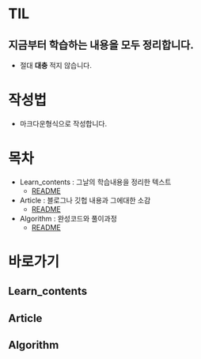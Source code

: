 # TIL
## 지금부터 학습하는 내용을 모두 정리합니다.
- 절대 **대충** 적지 않습니다.

# 작성법
- 마크다운형식으로 작성합니다.

# 목차
- Learn_contents : 그날의 학습내용을 정리한 텍스트
    - [README](https://github.com/hope409/TIL/blob/master/Learn_contents/README.md)
- Article        : 블로그나 깃헙 내용과 그에대한 소감
    - [README](https://github.com/hope409/TIL/blob/master/Article/README.md)
- Algorithm      : 완성코드와 풀이과정
    - [README](https://github.com/hope409/TIL/blob/master/Algorithm/README.md)

# 바로가기
## Learn_contents

## Article

## Algorithm


